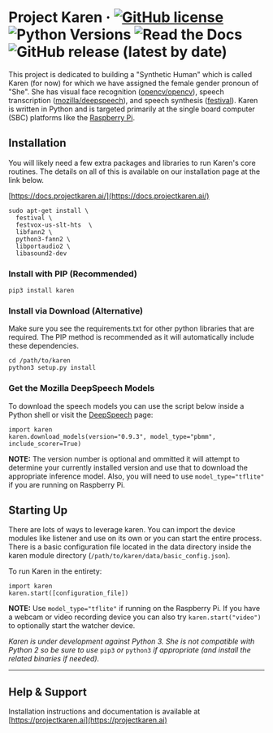 # Project Karen &middot; [![GitHub license](https://img.shields.io/github/license/lnxusr1/karen)](https://github.com/lnxusr1/karen/blob/master/LICENSE) ![Python Versions](https://img.shields.io/pypi/pyversions/yt2mp3.svg) ![Read the Docs](https://img.shields.io/readthedocs/project-karen) ![GitHub release (latest by date)](https://img.shields.io/github/v/release/lnxusr1/karen)

This project is dedicated to building a "Synthetic Human" which is called Karen (for now) for which we have assigned the female gender pronoun of "She". She has visual face recognition ([opencv/opencv](https://github.com/opencv/opencv)), speech transcription ([mozilla/deepspeech](https://github.com/mozilla/DeepSpeech)), and speech synthesis ([festival](http://www.cstr.ed.ac.uk/projects/festival/)).  Karen is written in Python and is targeted primarily at the single board computer (SBC) platforms like the [Raspberry Pi](https://www.raspberrypi.org/).

## Installation
You will likely need a few extra packages and libraries to run Karen's core routines.  The details on all of this is available on our installation page at the link below.

[https://docs.projectkaren.ai/](https://docs.projectkaren.ai/)

```
sudo apt-get install \
  festival \
  festvox-us-slt-hts  \
  libfann2 \
  python3-fann2 \
  libportaudio2 \
  libasound2-dev
```

### Install with PIP (Recommended)

```
pip3 install karen
```

### Install via Download (Alternative)

Make sure you see the requirements.txt for other python libraries that are required.  The PIP method is recommended as it will automatically include these dependencies.

```
cd /path/to/karen
python3 setup.py install
```

### Get the Mozilla DeepSpeech Models
To download the speech models you can use the script below inside a Python shell or visit the [DeepSpeech](https://github.com/mozilla/DeepSpeech/releases/latest) page:

```
import karen
karen.download_models(version="0.9.3", model_type="pbmm", include_scorer=True)
```

__NOTE:__  The version number is optional and ommitted it will attempt to determine your currently installed version and use that to download the appropriate inference model.  Also, you will need to use ```model_type="tflite"``` if you are running on Raspberry Pi.

## Starting Up
There are lots of ways to leverage karen.  You can import the device modules like listener and use on its own or you can start the entire process.  There is a basic configuration file located in the data directory inside the karen module directory (```/path/to/karen/data/basic_config.json```).

To run Karen in the entirety:

```
import karen
karen.start([configuration_file])
```
__NOTE:__ Use ```model_type="tflite"``` if running on the Raspberry Pi.  If you have a webcam or video recording device you can also try ```karen.start("video")``` to optionally start the watcher device.

*Karen is under development against Python 3.  She is not compatible with Python 2 so be sure to use* ```pip3``` *or* ```python3``` *if appropriate (and install the related binaries if needed).*

-----

## Help &amp; Support
Installation instructions and documentation is available at [https://projectkaren.ai](https://projectkaren.ai)

